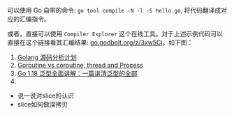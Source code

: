 

可以使用 Go 自带的命令: `go tool compile -N -l -S hello.go`, 将代码翻译成对应的汇编指令。

或者，直接可以使用 `Compiler Explorer` 这个在线工具。对于上述示例代码可以直接在这个链接看其汇编结果: [go.godbolt.org/z/3xw5Cj](https://go.godbolt.org/z/3xw5Cj)。如下图：



1. [Golang 源码分析计划](https://www.cyhone.com/go_internal/)
2. [Goroutine vs coroutine, thread and Process](https://stackoverflow.com/questions/18058164/is-a-go-goroutine-a-coroutine)
3. [Go 1.18 泛型全面讲解：一篇讲清泛型的全部](https://segmentfault.com/a/1190000041634906)
4. 

-   说一说对slice的认识
-   slice如何做深拷贝
